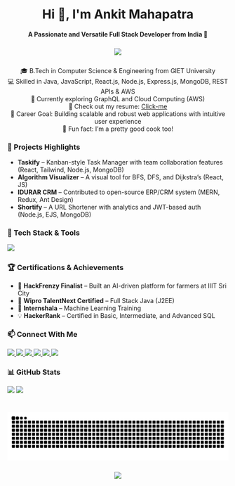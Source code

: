 <h1 align="center">Hi 👋, I'm Ankit Mahapatra</h1>

<h4 align="center">A Passionate and Versatile Full Stack Developer from India 🚀</h4>

###

<div align="center">
  <img height="200" src="https://user-images.githubusercontent.com/74038190/225813708-98b745f2-7d22-48cf-9150-083f1b00d6c9.gif" />
</div>

###

<p align="center">
🎓 B.Tech in Computer Science & Engineering from GIET University<br>
💻 Skilled in Java, JavaScript, React.js, Node.js, Express.js, MongoDB, REST APIs & AWS<br>
🌱 Currently exploring GraphQL and Cloud Computing (AWS)<br>
📁 Check out my resume: <a href="https://drive.google.com/file/d/1pmU0xibThrMqr9bg1snDUZzfg_fPkBd1/view?usp=sharing" target="_blank">Click-me</a><br>
🎯 Career Goal: Building scalable and robust web applications with intuitive user experience<br>
🍳 Fun fact: I’m a pretty good cook too!
</p>

###

### 🚀 Projects Highlights

- **Taskify** – Kanban-style Task Manager with team collaboration features (React, Tailwind, Node.js, MongoDB)
- **Algorithm Visualizer** – A visual tool for BFS, DFS, and Dijkstra’s (React, JS)
- **IDURAR CRM** – Contributed to open-source ERP/CRM system (MERN, Redux, Ant Design)
- **Shortify** – A URL Shortener with analytics and JWT-based auth (Node.js, EJS, MongoDB)

###

### 🧰 Tech Stack & Tools

<div align="left">
  <img src="https://skillicons.dev/icons?i=java,js,nodejs,express,react,mongodb,mysql,graphql,html,css,bootstrap,tailwind,git,github,linux,aws,postman,ejs,figma,ps,ai" height="30" />
</div>

###

### 🏆 Certifications & Achievements

- 🥇 **HackFrenzy Finalist** – Built an AI-driven platform for farmers at IIIT Sri City
- 🧠 **Wipro TalentNext Certified** – Full Stack Java (J2EE)
- 🤖 **Internshala** – Machine Learning Training
- 💡 **HackerRank** – Certified in Basic, Intermediate, and Advanced SQL

###

### 📫 Connect With Me

<div align="left">
  <a href="mailto:ankitmahapatra8018@gmail.com" target="_blank">
    <img src="https://img.shields.io/static/v1?message=Gmail&logo=gmail&label=&color=D14836&logoColor=white&style=for-the-badge" height="35" />
  </a>
  <a href="https://www.linkedin.com/in/ankit-mahapatra-ak15/" target="_blank">
    <img src="https://img.shields.io/static/v1?message=LinkedIn&logo=linkedin&label=&color=0077B5&logoColor=white&style=for-the-badge" height="35" />
  </a>
  <a href="https://x.com/AMahapatra_15" target="_blank">
    <img src="https://img.shields.io/static/v1?message=X&logo=x&label=&color=1DA1F2&logoColor=white&style=for-the-badge" height="35" />
  </a>
  <a href="https://www.hackerrank.com/profile/ankitmahapatra81" target="_blank">
    <img src="https://img.shields.io/static/v1?message=HackerRank&logo=hackerrank&label=&color=2EC866&logoColor=white&style=for-the-badge" height="35" />
  </a>
  <a href="https://dev.to/ankit_mahapatra_" target="_blank">
    <img src="https://img.shields.io/static/v1?message=Dev.to&logo=dev.to&label=&color=0A0A0A&logoColor=white&style=for-the-badge" height="35" />
  </a>
  <a href="https://leetcode.com/u/ankitmahapatra8018/" target="_blank">
    <img src="https://img.shields.io/static/v1?message=LeetCode&logo=leetcode&label=&color=FFA116&logoColor=white&style=for-the-badge" height="35" />
  </a>
</div>

###

### 📊 GitHub Stats

<div align="left">
  <img src="https://github-readme-stats.vercel.app/api?username=ankit-2222&show_icons=true&theme=nord&include_all_commits=true&count_private=true" height="150" />
  <img src="https://github-readme-stats.vercel.app/api/top-langs/?username=ankit-2222&layout=compact&theme=nord&langs_count=6" height="150" />
</div>

###

<br clear="both">

<img src="https://raw.githubusercontent.com/ankit-2222/ankit-2222/output/snake.svg" alt="Snake animation" />

###

<div align="center">
  <img src="https://profile-counter.glitch.me/ankit-2222/count.svg?" />
</div>
